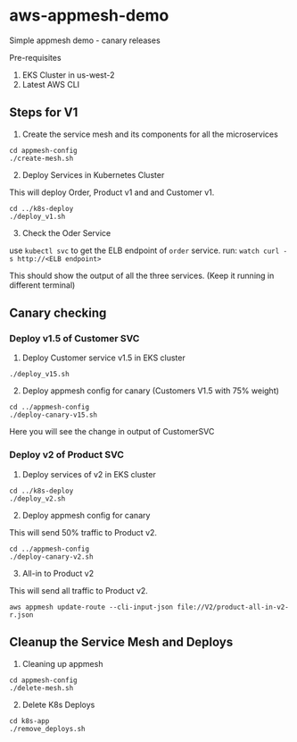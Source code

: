 # aws-appmesh-demo
Simple appmesh demo - canary releases


Pre-requisites
1. EKS Cluster in us-west-2
2. Latest AWS CLI

## Steps for V1
1. Create the service mesh and its components for all the microservices

```
cd appmesh-config
./create-mesh.sh
```

2. Deploy Services in Kubernetes Cluster

This will deploy Order, Product v1 and and Customer v1.

```
cd ../k8s-deploy
./deploy_v1.sh
```

3. Check the Oder Service

use ```kubectl svc``` to get the ELB endpoint of ```order``` service.
run:
```watch curl -s http://<ELB endpoint>```

This should show the output of all the three services. (Keep it running in different terminal)

## Canary checking

### Deploy v1.5 of Customer SVC
1. Deploy Customer service v1.5 in EKS cluster
```
./deploy_v15.sh
```
2. Deploy appmesh config for canary (Customers V1.5 with 75% weight)
```
cd ../appmesh-config
./deploy-canary-v15.sh
```
Here you will see the change in output of CustomerSVC 

### Deploy v2 of Product SVC
1. Deploy services of v2 in EKS cluster
```
cd ../k8s-deploy
./deploy_v2.sh
```
2. Deploy appmesh config for canary

This will send 50% traffic to Product v2.

```
cd ../appmesh-config
./deploy-canary-v2.sh
```
3. All-in to Product v2

This will send all traffic to Product v2.

```
aws appmesh update-route --cli-input-json file://V2/product-all-in-v2-r.json

```

## Cleanup the Service Mesh and Deploys

1. Cleaning up appmesh

```
cd appmesh-config
./delete-mesh.sh
```
2. Delete K8s Deploys
```
cd k8s-app
./remove_deploys.sh
```





